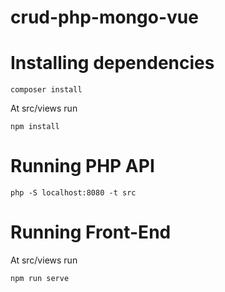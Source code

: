 # crud-php-mongo-vue

# Installing dependencies
```
composer install 
```
At src/views run
```
npm install 
```

# Running PHP API
```
php -S localhost:8080 -t src
```

# Running Front-End
At src/views run
```
npm run serve
```
